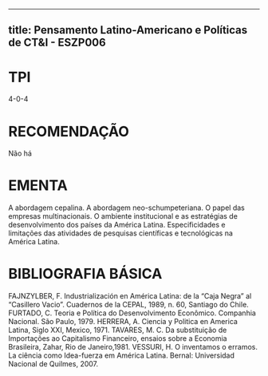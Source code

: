 
---
title: Pensamento Latino-Americano e Políticas de CT&I - ESZP006 
---

# TPI

4-0-4

# RECOMENDAÇÃO

Não há

# EMENTA

A abordagem cepalina. A abordagem neo-schumpeteriana. O papel das empresas multinacionais. O ambiente institucional e as estratégias de desenvolvimento dos países da América Latina. Especificidades e limitações das atividades de pesquisas científicas e tecnológicas na América Latina.

# BIBLIOGRAFIA BÁSICA

FAJNZYLBER, F. Industrialización en América Latina: de la “Caja Negra” al “Casillero Vacio”. Cuadernos de la CEPAL, 1989, n. 60, Santiago do Chile.
FURTADO, C. Teoria e Política do Desenvolvimento Econômico. Companhia Nacional. São Paulo, 1979.
HERRERA, A. Ciencia y Politica en America Latina, Siglo XXI, Mexico, 1971.
TAVARES, M. C. Da substituição de Importações ao Capitalismo Financeiro, ensaios sobre a Economia Brasileira, Zahar, Rio de Janeiro,1981.
VESSURI, H. O inventamos o erramos. La ciência como Idea-fuerza em América Latina. Bernal: Universidad Nacional de Quilmes, 2007.
        
